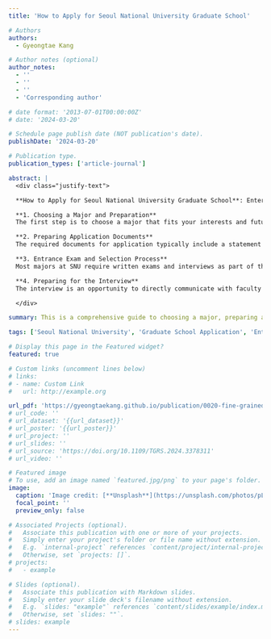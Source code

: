 ```yaml
---
title: 'How to Apply for Seoul National University Graduate School'

# Authors
authors:
  - Gyeongtae Kang

# Author notes (optional)
author_notes:
  - ''
  - ''
  - ''
  - 'Corresponding author'

# date format: '2013-07-01T00:00:00Z'
# date: '2024-03-20'

# Schedule page publish date (NOT publication's date).
publishDate: '2024-03-20'

# Publication type.
publication_types: ['article-journal']

abstract: |
  <div class="justify-text">

  **How to Apply for Seoul National University Graduate School**: Entering Seoul National University's graduate school is a dream for many students. To apply, one needs to choose a major, prepare application documents, take entrance exams, and get ready for the interview. This article provides an overall guide to the application process to help prospective students successfully gain admission.

  **1. Choosing a Major and Preparation**  
  The first step is to choose a major that fits your interests and future research direction. It's essential to consider how it aligns with your undergraduate studies or future research plans. Since SNU's graduate school offers various majors, thorough research on areas of interest is recommended before making a decision.

  **2. Preparing Application Documents**  
  The required documents for application typically include a statement of purpose (SOP), study plan, letters of recommendation, and academic transcripts. As different majors may have specific requirements, it is crucial to carefully review the application guidelines. The SOP and study plan are particularly significant, as they showcase your academic capabilities and vision, so they should be prepared meticulously.

  **3. Entrance Exam and Selection Process**  
  Most majors at SNU require written exams and interviews as part of the entrance process. Applicants should check the selection process and exam subjects for their chosen major and prepare thoroughly. During the interview, you should be able to clearly articulate your research interests and study plan.

  **4. Preparing for the Interview**  
  The interview is an opportunity to directly communicate with faculty members. You need to clearly convey your research plan, motivation, and goals for graduate studies. Preparing for potential questions through mock interviews and regularly practicing presentation and discussion skills will be helpful.

  </div>

summary: This is a comprehensive guide to choosing a major, preparing application documents, taking entrance exams, and getting ready for interviews to apply for SNU's graduate school.

tags: ['Seoul National University', 'Graduate School Application', 'Entrance Process', 'Study Plan', 'Interview Preparation', 'Application Documents', 'Graduate School']

# Display this page in the Featured widget?
featured: true

# Custom links (uncomment lines below)
# links:
# - name: Custom Link
#   url: http://example.org

url_pdf: 'https://gyeongtaekang.github.io/publication/0020-fine-grained-binary-object-segmentation-in-remote-sensing-imagery-via-path-selective-test-time-adaptation/자기소개.pdf'
# url_code: ''
# url_dataset: '{{url_dataset}}'
# url_poster: '{{url_poster}}'
# url_project: ''
# url_slides: ''
# url_source: 'https://doi.org/10.1109/TGRS.2024.3378311'
# url_video: ''

# Featured image
# To use, add an image named `featured.jpg/png` to your page's folder.
image:
  caption: 'Image credit: [**Unsplash**](https://unsplash.com/photos/pLCdAaMFLTE)'
  focal_point: ''
  preview_only: false

# Associated Projects (optional).
#   Associate this publication with one or more of your projects.
#   Simply enter your project's folder or file name without extension.
#   E.g. `internal-project` references `content/project/internal-project/index.md`.
#   Otherwise, set `projects: []`.
# projects:
#   - example

# Slides (optional).
#   Associate this publication with Markdown slides.
#   Simply enter your slide deck's filename without extension.
#   E.g. `slides: "example"` references `content/slides/example/index.md`.
#   Otherwise, set `slides: ""`.
# slides: example
---
```

